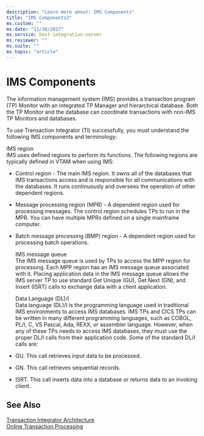 ```yaml
---
description: "Learn more about: IMS Components"
title: "IMS Components2"
ms.custom: ""
ms.date: "11/30/2017"
ms.service: host-integration-server
ms.reviewer: ""
ms.suite: ""
ms.topic: "article"
---
```

# IMS Components
The information management system (IMS) provides a transaction program (TP) Monitor with an integrated TP Manager and hierarchical database. Both the TP Monitor and the database can coordinate transactions with non-IMS TP Monitors and databases.  
  
 To use Transaction Integrator (TI) successfully, you must understand the following IMS components and terminology:  
  
 IMS region  
 IMS uses defined regions to perform its functions. The following regions are typically defined in VTAM when using IMS:  
  
- Control region - The main IMS region. It owns all of the databases that IMS transactions access and is responsible for all communications with the databases. It runs continuously and oversees the operation of other dependent regions.  
  
- Message processing region (MPR) - A dependent region used for processing messages. The control region schedules TPs to run in the MPR. You can have multiple MPRs defined on a single mainframe computer.  
  
- Batch message processing (BMP) region - A dependent region used for processing batch operations.  
  
  IMS message queue  
  The IMS message queue is used by TPs to access the MPP region for processing. Each MPP region has an IMS message queue associated with it. Placing application data in the IMS message queue allows the IMS server TP to use standard Get Unique (GU), Get Next (GN), and Insert (ISRT) calls to exchange data with a client application.  
  
  Data Language (DL)/I  
  Data language (DL)/I is the programming language used in traditional IMS environments to access IMS databases. IMS TPs and CICS TPs can be written in many different programming languages, such as COBOL, PL/I, C, VS Pascal, Ada, REXX, or assembler language. However, when any of these TPs needs to access IMS databases, they must use the proper DL/I calls from their application code. Some of the standard DL/I calls are:  
  
- GU. This call retrieves input data to be processed.  
  
- GN. This call retrieves sequential records.  
  
- ISRT. This call inserts data into a database or returns data to an invoking client.  
  
## See Also  
 [Transaction Integrator Architecture](../core/transaction-integrator-architecture1.md)   
 [Online Transaction Processing](../core/online-transaction-processing2.md)
